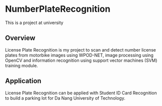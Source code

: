 # NumberPlateRecognition
This is a project at university

## Overview

License Plate Recognition is my project to scan and detect number license plates from motorbike images using WPOD-NET, image processing using OpenCV and information recognition using support vector machines (SVM) training module.

## Application

License Plate Recognition can be applied with Student ID Card Recognition to build a parking lot for Da Nang University of Technology.
